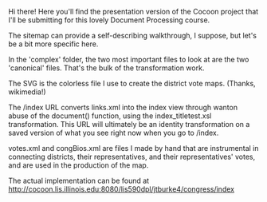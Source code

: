 Hi there! Here you'll find the presentation version of the Cocoon project that I'll be submitting for this lovely Document Processing course.

The sitemap can provide a self-describing walkthrough, I suppose, but let's be a bit more specific here.

In the 'complex' folder, the two most important files to look at are the two 'canonical' files. That's the bulk of the transformation work.

The SVG is the colorless file I use to create the district vote maps. (Thanks, wikimedia!)

The /index URL converts links.xml into the index view through wanton abuse of the document() function, using the index_titletest.xsl transformation.
This URL will ultimately be an identity transformation on a saved version of what you see right now when you go to /index.

votes.xml and congBios.xml are files I made by hand that are instrumental in connecting districts, their representatives, and their representatives' votes, and are used in the production of the map.

The actual implementation can be found at http://cocoon.lis.illinois.edu:8080/lis590dpl/jtburke4/congress/index
